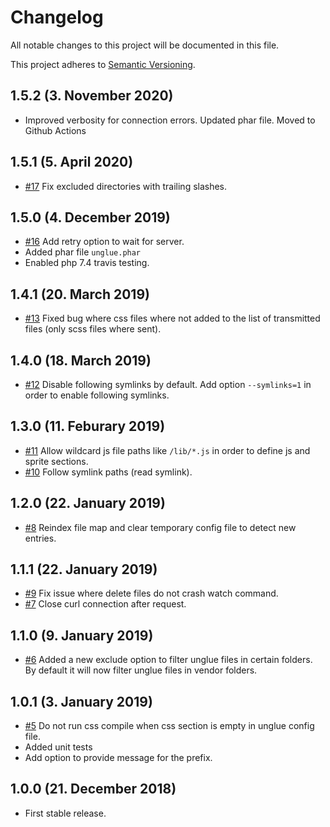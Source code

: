 # Changelog

All notable changes to this project will be documented in this file.

This project adheres to [Semantic Versioning](http://semver.org/).

## 1.5.2 (3. November 2020)

+ Improved verbosity for connection errors. Updated phar file. Moved to Github Actions

## 1.5.1 (5. April 2020)

+ [#17](https://github.com/unglue-workflow/client/pull/17) Fix excluded directories with trailing slashes.

## 1.5.0 (4. December 2019)

+ [#16](https://github.com/unglue-workflow/client/issues/16) Add retry option to wait for server.
+ Added phar file `unglue.phar`
+ Enabled php 7.4 travis testing.

## 1.4.1 (20. March 2019)

+ [#13](https://github.com/unglue-workflow/client/issues/13) Fixed bug where css files where not added to the list of transmitted files (only scss files where sent).

## 1.4.0 (18. March 2019)

+ [#12](https://github.com/unglue-workflow/client/issues/12) Disable following symlinks by default. Add option `--symlinks=1` in order to enable following symlinks.

## 1.3.0 (11. Feburary 2019)

+ [#11](https://github.com/unglue-workflow/client/issues/11) Allow wildcard js file paths like `/lib/*.js` in order to define js and sprite sections.
+ [#10](https://github.com/unglue-workflow/client/issues/10) Follow symlink paths (read symlink).

## 1.2.0 (22. January 2019)

+ [#8](https://github.com/unglue-workflow/client/issues/8) Reindex file map and clear temporary config file to detect new entries.

## 1.1.1 (22. January 2019)

+ [#9](https://github.com/unglue-workflow/client/issues/9) Fix issue where delete files do not crash watch command.
+ [#7](https://github.com/unglue-workflow/client/issues/7) Close curl connection after request.

## 1.1.0 (9. January 2019)

+ [#6](https://github.com/unglue-workflow/client/issues/6) Added a new exclude option to filter unglue files in certain folders. By default it will now filter unglue files in vendor folders.

## 1.0.1 (3. January 2019)

+ [#5](https://github.com/unglue-workflow/client/issues/5) Do not run css compile when css section is empty in unglue config file.
+ Added unit tests
+ Add option to provide message for the prefix.

## 1.0.0 (21. December 2018)

+ First stable release.
